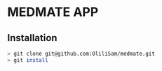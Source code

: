 # MEDMATE APP

## Installation

```sh
> git clone git@github.com:OliliSam/medmate.git
> git install
```
